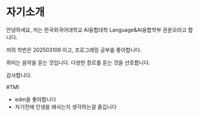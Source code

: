 # 자기소개

  안녕하세요, 저는 한국외국어대학교 AI융합대학 Language&AI융합학부 권윤오라고 합니다. 

  저의 학번은 202503109 이고, 프로그래밍 공부를 좋아합니다. 

  취미는 음악을 듣는 것입니다. 다양한 장르를 듣는 것을 선호합니다.

  감사합니다.
  
#TMI
- edm을 좋아합니다
- 자기전에 인생을 왜사는지 생각하는걸 즐깁니다
